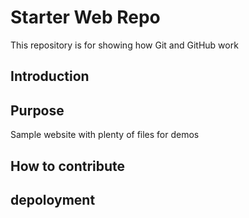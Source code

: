 # Starter Web Repo

This repository is for showing how Git and GitHub work

## Introduction

## Purpose

Sample website with plenty of files for demos

## How to contribute

## depoloyment